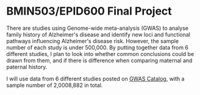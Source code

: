 # BMIN503/EPID600 Final Project

There are studies using Genome-wide meta-analysis (GWAS) to analyse family history of Alzheimer's disease and identify new loci and functional pathways influencing Alzheimer's disease risk. However, the sample number of each study is under 500,000. By putting together data from 6 different studies, I plan to look into whether common conclusions could be drawn from them, and if there is difference when comparing maternal and paternal history.

I will use data from 6 different studies posted on [GWAS Catalog](https://www.ebi.ac.uk/gwas/efotraits/EFO_0009268), with a sample number of 2,0008,882 in total.

